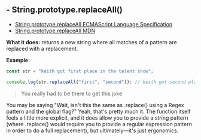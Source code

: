 ## - String.prototype.replaceAll()

- [String.prototype.replaceAll ECMAScript Language Specification](https://tc39.es/ecma262/multipage/text-processing.html#sec-string.prototype.replaceall)
- [String.prototype.replaceAll MDN](https://developer.mozilla.org/en-US/docs/Web/JavaScript/Reference/Global_Objects/String/replaceAll)

**What it does:** returns a new string where all matches of a pattern are replaced with a replacement.

**Example:**

```js
const str = "keith got first place in the talent show";

console.log(str.replaceAll("first", "second")); // keith got second place in the talent show
```

> You really had to be there to get this joke

You may be saying "Wait, isn't this the same as <span className="code">.replace()</span> using a Regex pattern and the global flag?" <span className="emphasis">Yeah, that's pretty much it</span>. The function itself feels a little more explicit, and it does allow you to provide a string pattern (where <span className="code">.replace()</span> would require you to provide a regular expression pattern in order to do a full replacement), but ultimately—it's just ergonomics.
